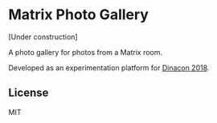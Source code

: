 # Matrix Photo Gallery

\[Under construction]

A photo gallery for photos from a Matrix room.

Developed as an experimentation platform for [Dinacon
2018](https://www.dinacon.org).

## License

MIT
